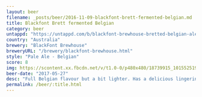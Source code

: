 ```yaml
---
layout: beer
filename: _posts/beer/2016-11-09-blackfont-brett-fermented-belgian.md
title: Blackfont Brett fermented Belgian
category: beer
untappd: "https://untappd.com/b/blackfont-brewhouse-bretted-belgian-ale/1746746"
country: "Australia"
brewery: "BlackFont Brewhouse"
breweryURL: "/brewery/blackfont-brewhouse.html"
style: "Pale Ale - Belgian"
score: 8
img: https://scontent.xx.fbcdn.net/v/t1.0-0/p480x480/18739915_10155251932513745_7584096037244607582_n.jpg?oh=21672c53fb17ce5c718fbe4e213afd24&oe=5B3F236C
beer-date: "2017-05-27"
desc: "Full Belgian flavour but a bit lighter. Has a delicious lingering taste that I can't quite describe. Absolutely smooth with almost no bitterness"
permalink: /beer/:title.html
---
```


